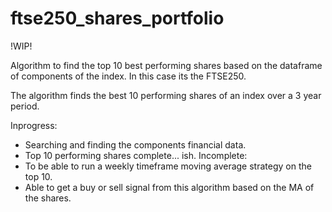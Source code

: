 # ftse250_shares_portfolio

!WIP! 

Algorithm to find the top 10 best performing shares based on the dataframe of components of the index. In this case its the FTSE250. 


The algorithm finds the best 10 performing shares of an index over a 3 year period. 

Inprogress: 
- Searching and finding the components financial data.  
- Top 10 performing shares complete... ish. 
Incomplete: 
- To be able to run a weekly timeframe moving average strategy on the top 10. 
- Able to get a buy or sell signal from this algorithm based on the MA of the shares. 


